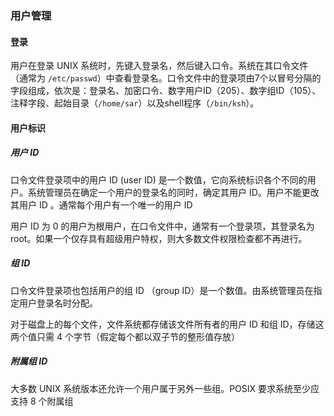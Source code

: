 ### 用户管理

#### 登录

用户在登录 UNIX 系统时，先键入登录名，然后键入口令。系统在其口令文件（通常为 `/etc/passwd`）中查看登录名。口令文件中的登录项由7个以冒号分隔的字段组成，依次是：登录名、加密口令、数字用户ID（205）、数字组ID（105）、注释字段、起始目录（`/home/sar`）以及shell程序（`/bin/ksh`）。

#### 用户标识

##### 用户 ID 

口令文件登录项中的用户 ID (user ID) 是一个数值，它向系统标识各个不同的用户。系统管理员在确定一个用户的登录名的同时，确定其用户 ID。用户不能更改其用户 ID 。通常每个用户有一个唯一的用户 ID

用户 ID 为 0 的用户为根用户，在口令文件中，通常有一个登录项，其登录名为 root。如果一个仅存具有超级用户特权，则大多数文件权限检查都不再进行。

##### 组 ID

口令文件登录项也包括用户的组 ID （group ID）是一个数值。由系统管理员在指定用户登录名时分配。

对于磁盘上的每个文件，文件系统都存储该文件所有者的用户 ID 和组 ID，存储这两个值只需 4 个字节（假定每个都以双子节的整形值存放）

##### 附属组 ID

大多数 UNIX 系统版本还允许一个用户属于另外一些组。POSIX 要求系统至少应支持 8 个附属组


